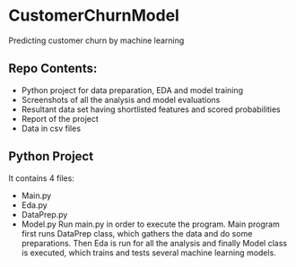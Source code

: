# CustomerChurnModel
Predicting customer churn by machine learning

## Repo Contents:
* Python project for data preparation, EDA and model training
* Screenshots of all the analysis and model evaluations
* Resultant data set having shortlisted features and scored probabilities
* Report of the project
* Data in csv files

## Python Project
It contains 4 files:
* Main.py 
* Eda.py 
* DataPrep.py 
* Model.py
Run main.py in order to execute the program. Main program first runs DataPrep class, which gathers the data and do some preparations. Then Eda is run for all the analysis and finally Model class is executed, which trains and tests several machine learning models.
